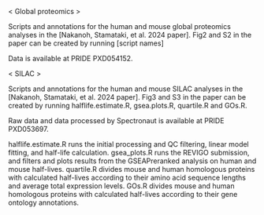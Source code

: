 < Global proteomics >

Scripts and annotations for the human and mouse global proteomics analyses in the [Nakanoh, Stamataki, et al. 2024 paper].
Fig2 and S2 in the paper can be created by running [script names]

Data is available at PRIDE PXD054152.




< SILAC >

Scripts and annotations for the human and mouse SILAC analyses in the [Nakanoh, Stamataki, et al. 2024 paper].
Fig3 and S3 in the paper can be created by running halflife.estimate.R, gsea.plots.R, quartile.R and GOs.R.

Raw data and data processed by Spectronaut is available at PRIDE PXD053697.

halflife.estimate.R runs the initial processing and QC filtering, linear model fitting, and half-life calculation. 
gsea_plots.R runs the REVIGO submission, and filters and plots results from the GSEAPreranked analysis on human and mouse half-lives. 
quartile.R divides mouse and human homologous proteins with calculated half-lives according to their amino acid sequence lengths and average total expression levels.
GOs.R divides mouse and human homologous proteins with calculated half-lives according to their gene ontology annotations.
